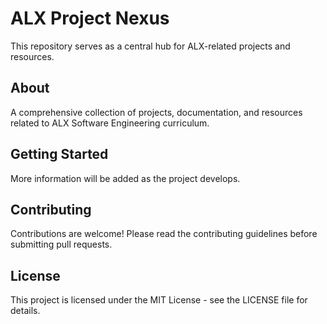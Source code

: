 # ALX Project Nexus

This repository serves as a central hub for ALX-related projects and resources.

## About
A comprehensive collection of projects, documentation, and resources related to ALX Software Engineering curriculum.

## Getting Started
More information will be added as the project develops.

## Contributing
Contributions are welcome! Please read the contributing guidelines before submitting pull requests.

## License
This project is licensed under the MIT License - see the LICENSE file for details.


